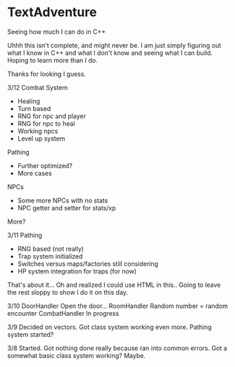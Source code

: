 # TextAdventure
Seeing how much I can do in C++

Uhhh this isn't complete, and might never be. I am just simply figuring out what I know in C++ and what I don't know and seeing what I can build.
Hoping to learn more than I do. 

Thanks for looking I guess.

3/12
Combat System
<ul>
  <li>Healing</li>
  <li>Turn based</li>
  <li>RNG for npc and player</li>
  <li>RNG for npc to heal</li>
  <li>Working npcs</li>
  <li>Level up system</li>
  
</ul>
Pathing
<ul>
  <li>Further optimized?</li>
  <li>More cases</li>
</ul>
NPCs
<ul>
  <li>Some more NPCs with no stats</li>
  <li>NPC getter and setter for stats/xp</li>
</ul>
More?

3/11
Pathing
<ul>
  <li>RNG based (not really)</li>
  <li>Trap system initialized</li>
  <li>Switches versus maps/factories still considering</li>
  <li>HP system integration for traps (for now)</li>
</ul>
That's about it... Oh and realized I could use HTML in this.. Going to leave the rest sloppy to show I do it on this day.

3/10
DoorHandler
  Open the door...
RoomHandler
  Random number = random encounter
CombatHandler
  In progress

3/9
Decided on vectors.
Got class system working even more.
Pathing system started?

3/8
Started. Got nothing done really because ran into common errors. Got a somewhat basic class system working? Maybe.
